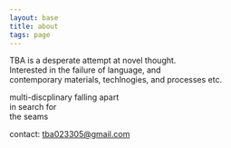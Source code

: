 ```yaml
---
layout: base
title: about
tags: page
---
```


TBA is a desperate attempt at novel thought.  
Interested in the failure of language, and  
contemporary materials, techlnogies, and processes etc.

multi-discplinary 
falling apart  
in search for  
the seams

contact: tba023305@gmail.com
